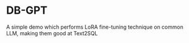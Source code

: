 # DB-GPT
A simple demo which performs LoRA fine-tuning technique on common LLM, making them good at Text2SQL
